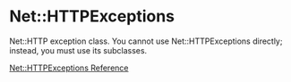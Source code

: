 # Net::HTTPExceptions

Net::HTTP exception class. You cannot use Net::HTTPExceptions directly;
instead, you must use its subclasses.

[Net::HTTPExceptions Reference](https://ruby-doc.org/stdlib-2.6/libdoc/net/http/rdoc/Net/HTTPExceptions.html)
